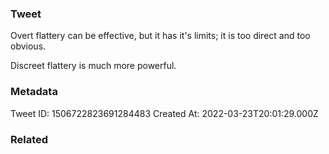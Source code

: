 ### Tweet
Overt flattery can be effective, but it has it's limits; it is too direct and too obvious.

Discreet flattery is much more powerful.

### Metadata
Tweet ID: 1506722823691284483
Created At: 2022-03-23T20:01:29.000Z

### Related

